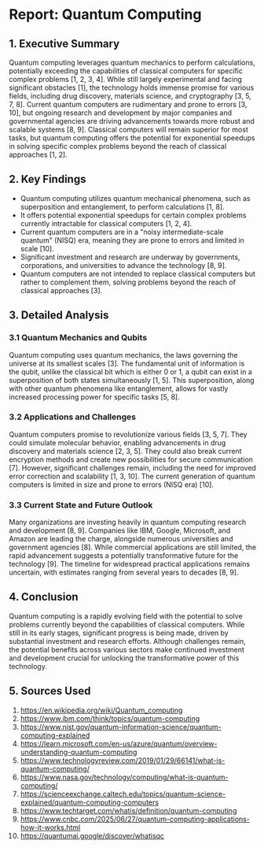 # Report: Quantum Computing

## 1. Executive Summary

Quantum computing leverages quantum mechanics to perform calculations, potentially exceeding the capabilities of classical computers for specific complex problems [1, 2, 3, 4]. While still largely experimental and facing significant obstacles [1],  the technology holds immense promise for various fields, including drug discovery, materials science, and cryptography [3, 5, 7, 8].  Current quantum computers are rudimentary and prone to errors [3, 10],  but ongoing research and development by major companies and governmental agencies are driving advancements towards more robust and scalable systems [8, 9].  Classical computers will remain superior for most tasks, but quantum computing offers the potential for exponential speedups in solving specific complex problems beyond the reach of classical approaches [1, 2].


## 2. Key Findings

* Quantum computing utilizes quantum mechanical phenomena, such as superposition and entanglement, to perform calculations [1, 8].
* It offers potential exponential speedups for certain complex problems currently intractable for classical computers [1, 2, 4].
*  Current quantum computers are in a "noisy intermediate-scale quantum" (NISQ) era, meaning they are prone to errors and limited in scale [10].
*  Significant investment and research are underway by governments, corporations, and universities to advance the technology [8, 9].
* Quantum computers are not intended to replace classical computers but rather to complement them, solving problems beyond the reach of classical approaches [3].


## 3. Detailed Analysis

### 3.1 Quantum Mechanics and Qubits

Quantum computing uses quantum mechanics, the laws governing the universe at its smallest scales [3].  The fundamental unit of information is the qubit, unlike the classical bit which is either 0 or 1, a qubit can exist in a superposition of both states simultaneously [1, 5].  This superposition, along with other quantum phenomena like entanglement, allows for vastly increased processing power for specific tasks [5, 8].

### 3.2 Applications and Challenges

Quantum computers promise to revolutionize various fields [3, 5, 7].  They could simulate molecular behavior, enabling advancements in drug discovery and materials science [2, 3, 5].  They could also break current encryption methods and create new possibilities for secure communication [7]. However, significant challenges remain, including the need for improved error correction and scalability [1, 3, 10].  The current generation of quantum computers is limited in size and prone to errors (NISQ era) [10].

### 3.3 Current State and Future Outlook

Many organizations are investing heavily in quantum computing research and development [8, 9].  Companies like IBM, Google, Microsoft, and Amazon are leading the charge, alongside numerous universities and government agencies [8]. While commercial applications are still limited, the rapid advancement suggests a potentially transformative future for the technology [9]. The timeline for widespread practical applications remains uncertain, with estimates ranging from several years to decades [8, 9].

## 4. Conclusion

Quantum computing is a rapidly evolving field with the potential to solve problems currently beyond the capabilities of classical computers. While still in its early stages, significant progress is being made, driven by substantial investment and research efforts. Although challenges remain, the potential benefits across various sectors make continued investment and development crucial for unlocking the transformative power of this technology.

## 5. Sources Used

1. https://en.wikipedia.org/wiki/Quantum_computing
2. https://www.ibm.com/think/topics/quantum-computing
3. https://www.nist.gov/quantum-information-science/quantum-computing-explained
4. https://learn.microsoft.com/en-us/azure/quantum/overview-understanding-quantum-computing
5. https://www.technologyreview.com/2019/01/29/66141/what-is-quantum-computing/
6. https://www.nasa.gov/technology/computing/what-is-quantum-computing/
7. https://scienceexchange.caltech.edu/topics/quantum-science-explained/quantum-computing-computers
8. https://www.techtarget.com/whatis/definition/quantum-computing
9. https://www.cnbc.com/2025/06/27/quantum-computing-applications-how-it-works.html
10. https://quantumai.google/discover/whatisqc

